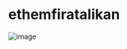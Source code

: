 # ethemfiratalikan

![image](https://github.com/NodeJSBootcamp/ethemfiratalikan/assets/113925891/461d7f11-552c-48d1-9960-bb877dfccfeb)
